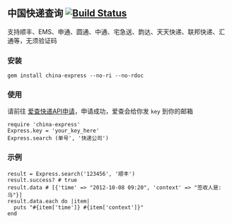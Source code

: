 ## 中国快递查询 [![Build Status](https://secure.travis-ci.org/saberma/china-express.png)](http://travis-ci.org/saberma/china-express)

支持顺丰、EMS、申通、圆通、中通、宅急送、韵达、天天快递、联邦快递、汇通等，无须验证码

### 安装

    gem install china-express --no-ri --no-rdoc

### 使用

请前往 [爱查快递API申请](http://www.ickd.cn/api/reg.html)，申请成功，爱查会给你发 `key` 到你的邮箱

    require 'china-express'
    Express.key = 'your_key_here'
    Express.search (单号', '快递公司')

### 示例

    result = Express.search('123456', '顺丰')
    result.success? # true
    result.data # [{'time' => "2012-10-08 09:20", 'context' => "签收人是:马"}]
    result.data.each do |item|
      puts "#{item['time']} #{item['context']}"
    end

